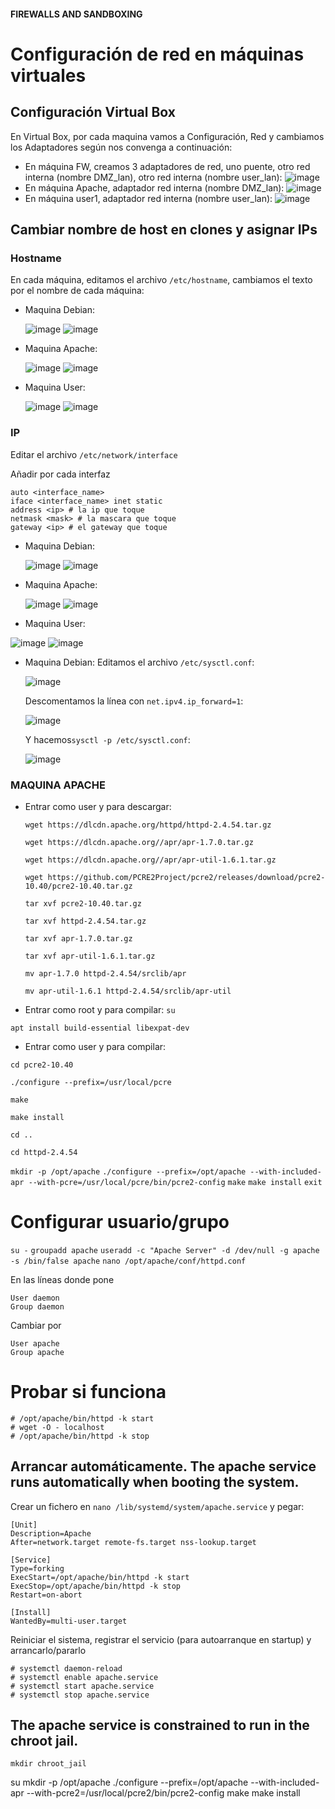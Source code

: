 #### FIREWALLS AND SANDBOXING

# Configuración de red en máquinas virtuales

## Configuración Virtual Box
En Virtual Box, por cada maquina vamos a Configuración, Red y cambiamos los Adaptadores según nos convenga a continuación:
* En máquina FW, creamos 3 adaptadores de red, uno puente, otro red interna (nombre DMZ_lan), otro red interna (nombre user_lan):
  ![image](https://user-images.githubusercontent.com/83337658/204324389-03a87065-d927-4349-b16e-c081dc437d07.png)
* En máquina Apache, adaptador red interna (nombre DMZ_lan):
  ![image](https://user-images.githubusercontent.com/83337658/204324673-b0966e6e-3c68-45da-b0aa-3e2d04e3a485.png)
* En máquina user1, adaptador red interna (nombre user_lan):
  ![image](https://user-images.githubusercontent.com/83337658/204324973-34c81f48-92d6-42c5-8764-0ad257c9ee01.png)

## Cambiar nombre de host en clones y asignar IPs
### Hostname
En cada máquina, editamos el archivo ```/etc/hostname```, cambiamos el texto por el nombre de cada máquina:
  - Maquina Debian:
  
    ![image](https://user-images.githubusercontent.com/83337658/204322522-bf5a05d0-dd12-4ffc-84a4-4c31111f3c73.png)
    ![image](https://user-images.githubusercontent.com/83337658/204323275-c535b69b-63f8-48ce-918a-b81cb6bd3de8.png)
  
  - Maquina Apache:
  
    ![image](https://user-images.githubusercontent.com/83337658/204325776-c9f4596d-5e7c-42f1-8e1a-ea82d6155da1.png)
    ![image](https://user-images.githubusercontent.com/83337658/204327470-eb1b6cb1-c106-463e-9688-ee295c8e4c75.png)
  
  - Maquina User:
  
    ![image](https://user-images.githubusercontent.com/83337658/204326624-deca14b9-3e7b-4a5f-978a-24fed5664f25.png)
    ![image](https://user-images.githubusercontent.com/83337658/204327033-015175a8-2978-47c2-8b8b-53bf6322b0b4.png)
  
  
### IP
Editar el archivo ```/etc/network/interface```

Añadir por cada interfaz
```
auto <interface_name>
iface <interface_name> inet static
address <ip> # la ip que toque
netmask <mask> # la mascara que toque
gateway <ip> # el gateway que toque
```
  - Maquina Debian:
  
    ![image](https://user-images.githubusercontent.com/83337658/204330579-2d66b919-cc4a-410f-9b0e-4a553968fd4d.png)
    ![image](https://user-images.githubusercontent.com/83337658/205100894-cd98dd80-b116-421c-a516-dbffc7c0f09c.png)
  
  - Maquina Apache:
  
    ![image](https://user-images.githubusercontent.com/83337658/204339561-b4057913-b080-4e58-a554-9323d82c2e86.png)
    ![image](https://user-images.githubusercontent.com/83337658/205102285-af930448-567f-4431-a677-0374639d161f.png)
  
  - Maquina User:
  
   ![image](https://user-images.githubusercontent.com/83337658/204340927-ed438a68-4407-4d18-b49d-77780a9b6f22.png)
   ![image](https://user-images.githubusercontent.com/83337658/205103354-fb2322fe-d6fb-4e54-a63e-c7bddba1a884.png)


- Maquina Debian:
  Editamos el archivo ```/etc/sysctl.conf```:
  
   ![image](https://user-images.githubusercontent.com/83337658/205665313-7bab07f6-bd81-42fc-97f6-a58dc5c064d7.png)
  
  Descomentamos la línea con ```net.ipv4.ip_forward=1```:
  
   ![image](https://user-images.githubusercontent.com/83337658/205664728-8acf331f-a8e7-46ae-b4ba-e28c059e87c2.png)
  
  Y hacemos```sysctl -p /etc/sysctl.conf```:
  
    ![image](https://user-images.githubusercontent.com/83337658/205665949-f26aec4f-96d3-4e22-9be3-1a7102fc041c.png)

### MAQUINA APACHE
- Entrar como user y para descargar:

  ```wget https://dlcdn.apache.org/httpd/httpd-2.4.54.tar.gz```

  ```wget https://dlcdn.apache.org//apr/apr-1.7.0.tar.gz```

  ```wget https://dlcdn.apache.org//apr/apr-util-1.6.1.tar.gz```

  ```wget https://github.com/PCRE2Project/pcre2/releases/download/pcre2-10.40/pcre2-10.40.tar.gz```
 
  ```tar xvf pcre2-10.40.tar.gz```

  ```tar xvf httpd-2.4.54.tar.gz```
  
  ```tar xvf apr-1.7.0.tar.gz```

  ```tar xvf apr-util-1.6.1.tar.gz```

  ```mv apr-1.7.0 httpd-2.4.54/srclib/apr```
  
  ```mv apr-util-1.6.1 httpd-2.4.54/srclib/apr-util```
  
 - Entrar como root y para compilar:
  ```su```
 
  ```apt install build-essential libexpat-dev```

 - Entrar como user y para compilar:
 
  ```cd pcre2-10.40```
  
  ```./configure --prefix=/usr/local/pcre```
  
  ```make```
  
  ```make install```

  ```cd ..```

  ```cd httpd-2.4.54```

  ```mkdir -p /opt/apache```
  ```./configure --prefix=/opt/apache --with-included-apr --with-pcre=/usr/local/pcre/bin/pcre2-config```
  ```make```
  ```make install```
  ```exit```
  
  # Configurar usuario/grupo
  ```su -```
  ```groupadd apache```
  ```useradd -c "Apache Server" -d /dev/null -g apache -s /bin/false apache```
  ```nano /opt/apache/conf/httpd.conf```

  En las líneas donde pone
  ```
  User daemon
  Group daemon
  ```
  Cambiar por
  ```
  User apache
  Group apache
  ```

  # Probar si funciona
  ```
  # /opt/apache/bin/httpd -k start
  # wget -O - localhost
  # /opt/apache/bin/httpd -k stop
  ```

  ## Arrancar automáticamente. The apache service runs automatically when booting the system.
  Crear un fichero en ```nano /lib/systemd/system/apache.service``` y pegar:
  ```
  [Unit]
  Description=Apache
  After=network.target remote-fs.target nss-lookup.target

  [Service]
  Type=forking
  ExecStart=/opt/apache/bin/httpd -k start
  ExecStop=/opt/apache/bin/httpd -k stop
  Restart=on-abort

  [Install]
  WantedBy=multi-user.target
  ```
  Reiniciar el sistema, registrar el servicio (para autoarranque en startup) y arrancarlo/pararlo
  ```
  # systemctl daemon-reload
  # systemctl enable apache.service
  # systemctl start apache.service
  # systemctl stop apache.service
  ```
  ## The apache service is constrained to run in the chroot jail.
  ```mkdir chroot_jail```

  
  su
mkdir -p /opt/apache
./configure --prefix=/opt/apache --with-included-apr --with-pcre2=/usr/local/pcre2/bin/pcre2-config
make
make install






